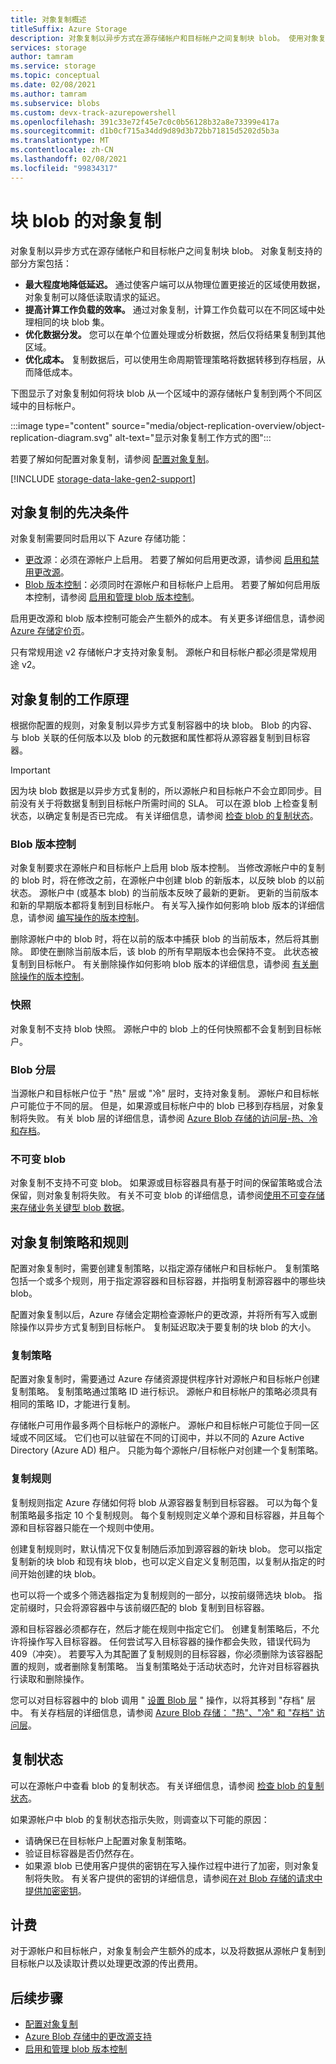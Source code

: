 ```yaml
---
title: 对象复制概述
titleSuffix: Azure Storage
description: 对象复制以异步方式在源存储帐户和目标帐户之间复制块 blob。 使用对象复制可最大程度地降低读取请求延迟，提高计算工作负载的效率，优化数据分发，并最大限度地降低成本。
services: storage
author: tamram
ms.service: storage
ms.topic: conceptual
ms.date: 02/08/2021
ms.author: tamram
ms.subservice: blobs
ms.custom: devx-track-azurepowershell
ms.openlocfilehash: 391c33e72f45e7c0c0b56128b32a8e73399e417a
ms.sourcegitcommit: d1b0cf715a34dd9d89d3b72bb71815d5202d5b3a
ms.translationtype: MT
ms.contentlocale: zh-CN
ms.lasthandoff: 02/08/2021
ms.locfileid: "99834317"
---
```

# <a name="object-replication-for-block-blobs"></a>块 blob 的对象复制

对象复制以异步方式在源存储帐户和目标帐户之间复制块 blob。 对象复制支持的部分方案包括：

- **最大程度地降低延迟。** 通过使客户端可以从物理位置更接近的区域使用数据，对象复制可以降低读取请求的延迟。
- **提高计算工作负载的效率。** 通过对象复制，计算工作负载可以在不同区域中处理相同的块 blob 集。
- **优化数据分发。** 您可以在单个位置处理或分析数据，然后仅将结果复制到其他区域。
- **优化成本。** 复制数据后，可以使用生命周期管理策略将数据转移到存档层，从而降低成本。

下图显示了对象复制如何将块 blob 从一个区域中的源存储帐户复制到两个不同区域中的目标帐户。

:::image type="content" source="media/object-replication-overview/object-replication-diagram.svg" alt-text="显示对象复制工作方式的图":::

若要了解如何配置对象复制，请参阅 [配置对象复制](object-replication-configure.md)。

[!INCLUDE [storage-data-lake-gen2-support](../../../includes/storage-data-lake-gen2-support.md)]

## <a name="prerequisites-for-object-replication"></a>对象复制的先决条件

对象复制需要同时启用以下 Azure 存储功能：

- [更改](storage-blob-change-feed.md)源：必须在源帐户上启用。 若要了解如何启用更改源，请参阅 [启用和禁用更改源](storage-blob-change-feed.md#enable-and-disable-the-change-feed)。
- [Blob 版本控制](versioning-overview.md)：必须同时在源帐户和目标帐户上启用。 若要了解如何启用版本控制，请参阅 [启用和管理 blob 版本控制](versioning-enable.md)。

启用更改源和 blob 版本控制可能会产生额外的成本。 有关更多详细信息，请参阅 [Azure 存储定价页](https://azure.microsoft.com/pricing/details/storage/)。

只有常规用途 v2 存储帐户才支持对象复制。 源帐户和目标帐户都必须是常规用途 v2。 

## <a name="how-object-replication-works"></a>对象复制的工作原理

根据你配置的规则，对象复制以异步方式复制容器中的块 blob。 Blob 的内容、与 blob 关联的任何版本以及 blob 的元数据和属性都将从源容器复制到目标容器。

> [!IMPORTANT]
> 因为块 blob 数据是以异步方式复制的，所以源帐户和目标帐户不会立即同步。目前没有关于将数据复制到目标帐户所需时间的 SLA。 可以在源 blob 上检查复制状态，以确定复制是否已完成。 有关详细信息，请参阅 [检查 blob 的复制状态](object-replication-configure.md#check-the-replication-status-of-a-blob)。

### <a name="blob-versioning"></a>Blob 版本控制

对象复制要求在源帐户和目标帐户上启用 blob 版本控制。 当修改源帐户中的复制的 blob 时，将在修改之前，在源帐户中创建 blob 的新版本，以反映 blob 的以前状态。 源帐户中 (或基本 blob) 的当前版本反映了最新的更新。 更新的当前版本和新的早期版本都将复制到目标帐户。 有关写入操作如何影响 blob 版本的详细信息，请参阅 [编写操作的版本控制](versioning-overview.md#versioning-on-write-operations)。

删除源帐户中的 blob 时，将在以前的版本中捕获 blob 的当前版本，然后将其删除。 即使在删除当前版本后，该 blob 的所有早期版本也会保持不变。 此状态被复制到目标帐户。 有关删除操作如何影响 blob 版本的详细信息，请参阅 [有关删除操作的版本控制](versioning-overview.md#versioning-on-delete-operations)。

### <a name="snapshots"></a>快照

对象复制不支持 blob 快照。 源帐户中的 blob 上的任何快照都不会复制到目标帐户。

### <a name="blob-tiering"></a>Blob 分层

当源帐户和目标帐户位于 "热" 层或 "冷" 层时，支持对象复制。 源帐户和目标帐户可能位于不同的层。 但是，如果源或目标帐户中的 blob 已移到存档层，对象复制将失败。 有关 blob 层的详细信息，请参阅 [Azure Blob 存储的访问层-热、冷和存档](storage-blob-storage-tiers.md)。

### <a name="immutable-blobs"></a>不可变 blob

对象复制不支持不可变 blob。 如果源或目标容器具有基于时间的保留策略或合法保留，则对象复制将失败。 有关不可变 blob 的详细信息，请参阅[使用不可变存储来存储业务关键型 blob 数据](storage-blob-immutable-storage.md)。

## <a name="object-replication-policies-and-rules"></a>对象复制策略和规则

配置对象复制时，需要创建复制策略，以指定源存储帐户和目标帐户。 复制策略包括一个或多个规则，用于指定源容器和目标容器，并指明复制源容器中的哪些块 blob。

配置对象复制以后，Azure 存储会定期检查源帐户的更改源，并将所有写入或删除操作以异步方式复制到目标帐户。 复制延迟取决于要复制的块 blob 的大小。

### <a name="replication-policies"></a>复制策略

配置对象复制时，需要通过 Azure 存储资源提供程序针对源帐户和目标帐户创建复制策略。 复制策略通过策略 ID 进行标识。 源帐户和目标帐户的策略必须具有相同的策略 ID，才能进行复制。

存储帐户可用作最多两个目标帐户的源帐户。 源帐户和目标帐户可能位于同一区域或不同区域。 它们也可以驻留在不同的订阅中，并以不同的 Azure Active Directory (Azure AD) 租户。 只能为每个源帐户/目标帐户对创建一个复制策略。

### <a name="replication-rules"></a>复制规则

复制规则指定 Azure 存储如何将 blob 从源容器复制到目标容器。 可以为每个复制策略最多指定 10 个复制规则。 每个复制规则定义单个源和目标容器，并且每个源和目标容器只能在一个规则中使用。

创建复制规则时，默认情况下仅复制随后添加到源容器的新块 blob。 您可以指定复制新的块 blob 和现有块 blob，也可以定义自定义复制范围，以复制从指定的时间开始创建的块 blob。

也可以将一个或多个筛选器指定为复制规则的一部分，以按前缀筛选块 blob。 指定前缀时，只会将源容器中与该前缀匹配的 blob 复制到目标容器。

源和目标容器必须都存在，然后才能在规则中指定它们。 创建复制策略后，不允许将操作写入目标容器。 任何尝试写入目标容器的操作都会失败，错误代码为 409（冲突）。 若要写入为其配置了复制规则的目标容器，你必须删除为该容器配置的规则，或者删除复制策略。 当复制策略处于活动状态时，允许对目标容器执行读取和删除操作。

您可以对目标容器中的 blob 调用 " [设置 Blob 层](/rest/api/storageservices/set-blob-tier) " 操作，以将其移到 "存档" 层中。 有关存档层的详细信息，请参阅 [Azure Blob 存储： "热"、"冷" 和 "存档" 访问层](storage-blob-storage-tiers.md#archive-access-tier)。

## <a name="replication-status"></a>复制状态

可以在源帐户中查看 blob 的复制状态。 有关详细信息，请参阅 [检查 blob 的复制状态](object-replication-configure.md#check-the-replication-status-of-a-blob)。

如果源帐户中 blob 的复制状态指示失败，则调查以下可能的原因：

- 请确保已在目标帐户上配置对象复制策略。
- 验证目标容器是否仍然存在。
- 如果源 blob 已使用客户提供的密钥在写入操作过程中进行了加密，则对象复制将失败。 有关客户提供的密钥的详细信息，请参阅[在对 Blob 存储的请求中提供加密密钥](encryption-customer-provided-keys.md)。

## <a name="billing"></a>计费

对于源帐户和目标帐户，对象复制会产生额外的成本，以及将数据从源帐户复制到目标帐户以及读取计费以处理更改源的传出费用。

## <a name="next-steps"></a>后续步骤

- [配置对象复制](object-replication-configure.md)
- [Azure Blob 存储中的更改源支持](storage-blob-change-feed.md)
- [启用和管理 blob 版本控制](versioning-enable.md)

